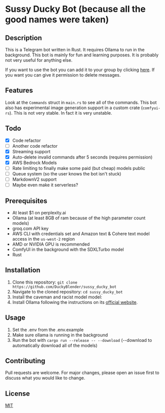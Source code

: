 # Sussy Ducky Bot (because all the good names were taken)

## Description

This is a Telegram bot written in Rust. It requires Ollama to run in the background. This bot is mainly for fun and learning purposes. It is probably not very useful for anything else.

If you want to use the bot you can add it to your group by clicking [here](https://t.me/sussy_ducky_bot). If you want you can give it permission to delete messages.

## Features

Look at the `Commands` struct in `main.rs` to see all of the commands.
This bot also has experimental image generation support in a custom crate (`comfyui-rs`). This is not very stable. In fact it is very unstable.

## Todo

- [x] Code refactor
- [ ] Another code refactor
- [x] Streaming support
- [x] Auto-delete invalid commands after 5 seconds (requires permission)
- [x] AWS Bedrock Models
- [ ] Rate limiting to finally make some paid (but cheap) models public
- [ ] Queue system (so the user knows the bot isn't stuck)
- [ ] MarkdownV2 support
- [ ] Maybe even make it serverless?

## Prerequisites

- At least $1 on perplexity.ai
- Ollama (at least 8GB of ram because of the high parameter count models)
- groq.com API key
- AWS CLI with credentials set and Amazon text & Cohere text model access in the `us-west-2` region
- AMD or NVIDIA GPU is recommended
- ComfyUI in the background with the SDXLTurbo model
- Rust

## Installation

1. Clone this repository: `git clone https://github.com/DuckyBlender/sussy_ducky_bot`
2. Navigate to the cloned repository: `cd sussy_ducky_bot`
3. Install the caveman and racist model model:
4. Install Ollama following the instructions on its [official website](https://ollama.ai/).

## Usage

1. Set the .env from the .env.example
2. Make sure ollama is running in the background
3. Run the bot with `cargo run --release -- --download` (--download to automatically download all of the models)

## Contributing

Pull requests are welcome. For major changes, please open an issue first to discuss what you would like to change.

## License

[MIT](https://choosealicense.com/licenses/mit/)
